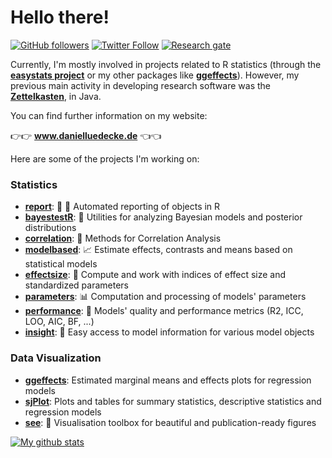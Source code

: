 # Hello there!

[![GitHub followers](https://img.shields.io/github/followers/strengejacke?label=Follow%20me&style=flat-square&logo=github&logoColor=white&colorB=4CAF50)](https://github.com/login?return_to=%2Fstrengejacke)
[![Twitter Follow](https://img.shields.io/twitter/follow/strengejacke?label=%20%40strengejacke&style=flat-square&labelColor=2196F3&logo=twitter&logoColor=white&colorB=0D47A1)](https://twitter.com/strengejacke)
[![Research gate](https://img.shields.io/badge/-Research%20Gate-green.svg?style=flat-square&logo=researchgate&logoColor=white&colorB=616161&labelColor=00BFA5)](https://www.researchgate.net/profile/Daniel_Luedecke)


Currently, I'm mostly involved in projects related to R statistics (through the [**easystats project**](https://easystats.github.io/easystats/) or my other packages like [**ggeffects**](http://strengejacke.github.io/ggeffects)). However, my previous main activity in developing research software was the [**Zettelkasten**](https://github.com/Zettelkasten-Team/Zettelkasten/), in Java.

You can find further information on my website:

👉👉 <a href="http://www.danielluedecke.de/"><b>www.danielluedecke.de</b></a> 👈👈

Here are some of the projects I'm working on:

### Statistics

- [**report**](https://easystats.github.io/report): 📜 🎉 Automated reporting of objects in R
- [**bayestestR**](https://easystats.github.io/bayestestR): 👻 Utilities for analyzing Bayesian models and posterior distributions
- [**correlation**](https://easystats.github.io/correlation): 🔗 Methods for Correlation Analysis
- [**modelbased**](https://easystats.github.io//modelbased): 📈 Estimate effects, contrasts and means based on statistical models
- [**effectsize**](https://easystats.github.io/effectsize): 🐉 Compute and work with indices of effect size and standardized parameters
- [**parameters**](https://easystats.github.io/parameters): 📊 Computation and processing of models' parameters
- [**performance**](https://easystats.github.io/performance): 💪 Models' quality and performance metrics (R2, ICC, LOO, AIC, BF, ...)
- [**insight**](https://easystats.github.io/insight): 🔮 Easy access to model information for various model objects

### Data Visualization

- [**ggeffects**](http://strengejacke.github.io/ggeffects): Estimated marginal means and effects plots for regression models
- [**sjPlot**](http://strengejacke.github.io/sjPlot): Plots and tables for summary statistics, descriptive statistics and regression models
- [**see**](https://easystats.github.io/see): 🎨 Visualisation toolbox for beautiful and publication-ready figures

[![My github stats](https://github-readme-stats.vercel.app/api?username=strengejacke&count_private=true&show_icons=true&theme=onedark)](https://github.com/anuraghazra/github-readme-stats)
